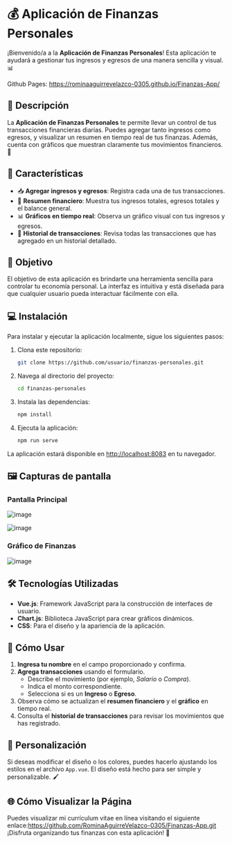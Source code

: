 # 💰 Aplicación de Finanzas Personales

¡Bienvenido/a a la **Aplicación de Finanzas Personales**! Esta aplicación te ayudará a gestionar tus ingresos y egresos de una manera sencilla y visual. 📊

Github Pages: https://rominaaguirrevelazco-0305.github.io/Finanzas-App/
## 📝 Descripción

La **Aplicación de Finanzas Personales** te permite llevar un control de tus transacciones financieras diarias. Puedes agregar tanto ingresos como egresos, y visualizar un resumen en tiempo real de tus finanzas. Además, cuenta con gráficos que muestran claramente tus movimientos financieros. 🚀

## 🚀 Características

- 📥 **Agregar ingresos y egresos**: Registra cada una de tus transacciones.
- 💼 **Resumen financiero**: Muestra tus ingresos totales, egresos totales y el balance general.
- 📊 **Gráficos en tiempo real**: Observa un gráfico visual con tus ingresos y egresos.
- 📝 **Historial de transacciones**: Revisa todas las transacciones que has agregado en un historial detallado.

## 🎯 Objetivo

El objetivo de esta aplicación es brindarte una herramienta sencilla para controlar tu economía personal. La interfaz es intuitiva y está diseñada para que cualquier usuario pueda interactuar fácilmente con ella.

## 💻 Instalación

Para instalar y ejecutar la aplicación localmente, sigue los siguientes pasos:

1. Clona este repositorio:
    ```bash
    git clone https://github.com/usuario/finanzas-personales.git
    ```

2. Navega al directorio del proyecto:
    ```bash
    cd finanzas-personales
    ```

3. Instala las dependencias:
    ```bash
    npm install
    ```

4. Ejecuta la aplicación:
    ```bash
    npm run serve
    ```

La aplicación estará disponible en [http://localhost:8083](http://localhost:8083) en tu navegador.

## 🖼 Capturas de pantalla

### Pantalla Principal

![image](https://github.com/user-attachments/assets/c909769d-3c67-4c0d-85a4-61069ce4f4d7)

![image](https://github.com/user-attachments/assets/79025977-a5ac-4de1-9f64-0083cb27b679)



### Gráfico de Finanzas

![image](https://github.com/user-attachments/assets/67d1c250-44db-471f-8340-e2375b71c189)


## 🛠 Tecnologías Utilizadas

- **Vue.js**: Framework JavaScript para la construcción de interfaces de usuario.
- **Chart.js**: Biblioteca JavaScript para crear gráficos dinámicos.
- **CSS**: Para el diseño y la apariencia de la aplicación.

## 🤔 Cómo Usar

1. **Ingresa tu nombre** en el campo proporcionado y confirma.
2. **Agrega transacciones** usando el formulario. 
   - Describe el movimiento (por ejemplo, *Salario* o *Compra*).
   - Indica el monto correspondiente.
   - Selecciona si es un **Ingreso** o **Egreso**.
3. Observa cómo se actualizan el **resumen financiero** y el **gráfico** en tiempo real.
4. Consulta el **historial de transacciones** para revisar los movimientos que has registrado.

## 🎨 Personalización

Si deseas modificar el diseño o los colores, puedes hacerlo ajustando los estilos en el archivo `App.vue`. El diseño está hecho para ser simple y personalizable. 🖌️


## 🌐 Cómo Visualizar la Página
Puedes visualizar mi currículum vitae en línea visitando el siguiente enlace:https://github.com/RominaAguirreVelazco-0305/Finanzas-App.git
¡Disfruta organizando tus finanzas con esta aplicación! 🎉
